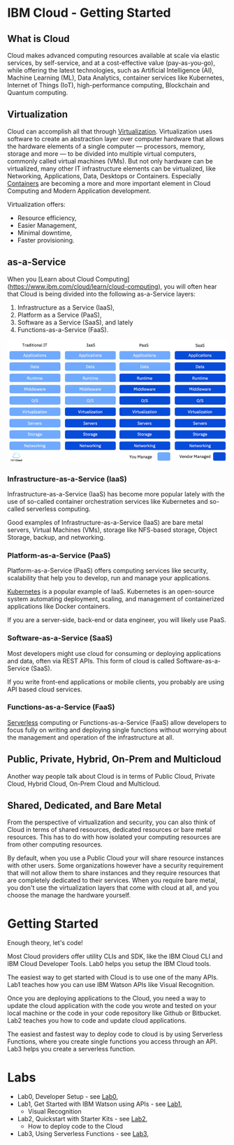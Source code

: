 # IBM Cloud - Getting Started

## What is Cloud
Cloud makes advanced computing resources available at scale via elastic services, by self-service, and at a cost-effective value (pay-as-you-go), while offering the latest technologies, such as Artificial Intelligence (AI), Machine Learning (ML), Data Analytics, container services like Kubernetes, Internet of Things (IoT), high-performance computing, Blockchain and Quantum computing. 

## Virtualization
Cloud can accomplish all that through [Virtualization](https://www.ibm.com/cloud/learn/virtualization-a-complete-guide). Virtualization uses software to create an abstraction layer over computer hardware that allows the hardware elements of a single computer — processors, memory, storage and more — to be divided into multiple virtual computers, commonly called virtual machines (VMs). But not only hardware can be virtualized, many other IT infrastructure elements can be virtualized, like Networking, Applications, Data,  Desktops or Containers. Especially [Containers](https://www.ibm.com/cloud/learn/containers) are becoming a more and more important element in Cloud Computing and Modern Application development.

Virtualization offers:
* Resource efficiency,
* Easier Management,
* Minimal downtime,
* Faster provisioning.

## as-a-Service
When you [Learn about Cloud Computing] (https://www.ibm.com/cloud/learn/cloud-computing), you will often hear that Cloud is being divided into the following as-a-Service layers:
1. Infrastructure as a Service (IaaS),
2. Platform as a Service (PaaS),
3. Software as a Service (SaaS), and lately 
4. Functions-as-a-Service (FaaS).

![Cloud abstractions by Traditional, Infrastructure, Platform and Software-as-a-Service](images/cloud-as-a-service.png)


### Infrastructure-as-a-Service (IaaS)
Infrastructure-as-a-Service (IaaS) has become more popular lately with the use of so-called container orchestration services like Kubernetes and so-called serverless computing.  

Good examples of Infrastructure-as-a-Service (IaaS) are bare metal servers, Virtual Machines (VMs), storage like NFS-based storage, Object Storage, backup, and networking.

### Platform-as-a-Service (PaaS)
Platform-as-a-Service (PaaS) offers computing services like security, scalability that help you to develop, run and manage your applications. 

[Kubernetes](https://kubernetes.io/) is a popular example of IaaS. Kubernetes is an open-source system automating deployment, scaling, and management of containerized applications like Docker containers. 

If you are a server-side, back-end or data engineer, you will likely use PaaS.

### Software-as-a-Service (SaaS)
Most developers might use cloud for consuming or deploying applications and data, often via REST APIs. This form of cloud is called Software-as-a-Service (SaaS). 

If you write front-end applications or mobile clients, you probably are using API based cloud services. 

### Functions-as-a-Service (FaaS)
[Serverless](https://www.ibm.com/cloud/learn/serverless) computing or Functions-as-a-Service (FaaS) allow developers to focus fully on writing and deploying single functions without worrying about the management and operation of the infrastructure at all.

## Public, Private, Hybrid, On-Prem and Multicloud 

Another way people talk about Cloud is in terms of Public Cloud, Private Cloud, Hybrid Cloud, On-Prem Cloud and Multicloud. 

## Shared, Dedicated, and Bare Metal

From the perspective of virtualization and security, you can also think of Cloud in terms of shared resources, dedicated resources or bare metal resources. This has to do with how isolated your computing resources are from other computing resources.

By default, when you use a Public Cloud your will share resource instances with other users. Some organizations however have a security requirement that will not allow them to share instances and they require resources that are completely dedicated to their services. When you require bare metal, you don't use the virtualization layers that come with cloud at all, and you choose the manage the hardware yourself.

# Getting Started

Enough theory, let's code! 

Most Cloud providers offer utility CLIs and SDK, like the IBM Cloud CLI and IBM Cloud Developer Tools. Lab0 helps you setup the IBM Cloud tools.

The easiest way to get started with Cloud is to use one of the many APIs. Lab1 teaches how you can use IBM Watson APIs like Visual Recognition.

Once you are deploying applications to the Cloud, you need a way to update the cloud application with the code you wrote and tested on your local machine or the code in your code repository like Github or Bitbucket. Lab2 teaches you how to code and update cloud applications.

The easiest and fastest way to deploy code to cloud is by using Serverless Functions, where you create single functions you access through an API. Lab3 helps you create a serverless function.

# Labs

* Lab0, Developer Setup - see [Lab0](Lab0/README.md),
* Lab1, Get Started with IBM Watson using APIs - see [Lab1](Lab1/README.md),
    * Visual Recognition
* Lab2, Quickstart with Starter Kits - see [Lab2](Lab2/README.md),
    * How to deploy code to the Cloud
* Lab3, Using Serverless Functions - see [Lab3](Lab3/README.md),
